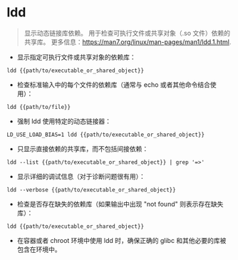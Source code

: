 # ldd

> 显示动态链接库依赖。
> 用于检查可执行文件或共享对象（.so 文件）依赖的共享库。
> 更多信息：<https://man7.org/linux/man-pages/man1/ldd.1.html>.

- 显示指定可执行文件或共享对象的依赖库：

`ldd {{path/to/executable_or_shared_object}}`

- 检查标准输入中的每个文件的依赖库（通常与 echo 或者其他命令结合使用）：

`ldd {{path/to/file}}`

- 强制 ldd 使用特定的动态链接器：

`LD_USE_LOAD_BIAS=1 ldd {{path/to/executable_or_shared_object}}`

- 只显示直接依赖的共享库，而不包括间接依赖：

`ldd --list {{path/to/executable_or_shared_object}} | grep '=>'`

- 显示详细的调试信息（对于诊断问题很有用）：

`ldd --verbose {{path/to/executable_or_shared_object}}`

- 检查是否存在缺失的依赖库（如果输出中出现 "not found" 则表示存在缺失库）：

`ldd {{path/to/executable_or_shared_object}}`

- 在容器或者 chroot 环境中使用 ldd 时，确保正确的 glibc 和其他必要的库被包含在环境中。
